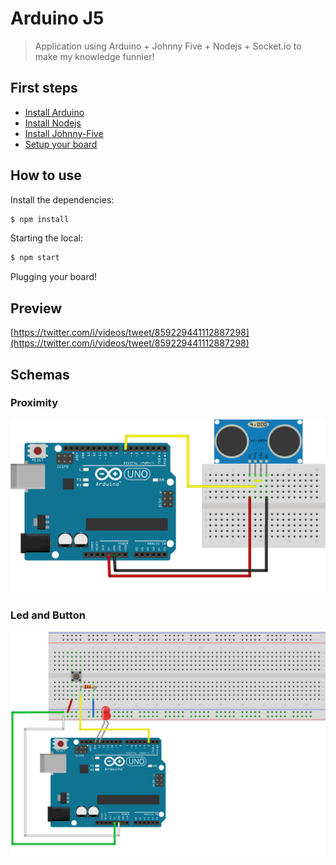 # Arduino J5

> Application using Arduino + Johnny Five + Nodejs + Socket.io to make my knowledge funnier!

## First steps

- [Install Arduino](https://www.arduino.cc/en/Main/Software)
- [Install Nodejs](https://nodejs.org/en/download/)
- [Install Johnny-Five](https://www.npmjs.com/package/johnny-five)
- [Setup your board](http://johnny-five.io/platform-support/)

## How to use

Install the dependencies:

```bash
$ npm install
```

Starting the local:

```bash
$ npm start
```

Plugging your board!

## Preview
[https://twitter.com/i/videos/tweet/859229441112887298](https://twitter.com/i/videos/tweet/859229441112887298)

## Schemas

### Proximity
![Proximity Schema](schemas/schema-proximity.png)

### Led and Button
![Led and Button Schema](schemas/schema-led-button.png)
